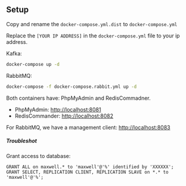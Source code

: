 ## Setup

Copy and rename the `docker-compose.yml.dist` to `docker-compose.yml`

Replace the `[YOUR IP ADDRESS]` in the `docker-compose.yml` file to your ip address.

Kafka:
```bash
docker-compose up -d
```

RabbitMQ:
```bash
docker-compose -f docker-compose.rabbit.yml up -d
```

Both containers have: PhpMyAdmin and RedisCommadner.

* PhpMyAdmin: [http://localhost:8081](http://localhost:8081)
* RedisCommander: [http://localhost:8082](http://localhost:8082)

For RabbitMQ, we have a management client: [http://localhost:8083](http://localhost:8083)

##### Troubleshot

Grant access to database:

```
GRANT ALL on maxwell.* to 'maxwell'@'%' identified by 'XXXXXX';
GRANT SELECT, REPLICATION CLIENT, REPLICATION SLAVE on *.* to 'maxwell'@'%';
```